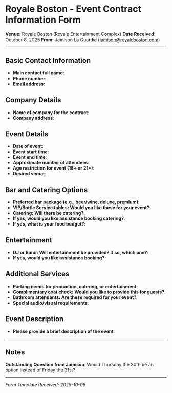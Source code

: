 # Royale Boston - Event Contract Information Form

**Venue**: Royale Boston (Royale Entertainment Complex)
**Date Received**: October 8, 2025
**From**: Jamison La Guardia (jamison@royaleboston.com)

---

## Basic Contact Information

- **Main contact full name**:
- **Phone number**:
- **Email address**:

## Company Details

- **Name of company for the contract**:
- **Company address**:

## Event Details

- **Date of event**:
- **Event start time**:
- **Event end time**:
- **Approximate number of attendees**:
- **Age restriction for event (18+ or 21+)**:
- **Desired venue**:

## Bar and Catering Options

- **Preferred bar package (e.g., beer/wine, deluxe, premium)**:
- **VIP/Bottle Service tables: Would you like these for your event?**:
- **Catering: Will there be catering?**:
- **If yes, would you like assistance booking catering?**:
- **If yes, what is your food budget?**:

## Entertainment

- **DJ or Band: Will entertainment be provided? If so, which one?**:
- **If yes, would you like assistance booking?**:

## Additional Services

- **Parking needs for production, catering, or entertainment**:
- **Complimentary coat check: Would you like to provide this for guests?**:
- **Bathroom attendants: Are these required for your event?**:
- **Special audio/visual requirements**:

## Event Description

- **Please provide a brief description of the event**:

---

## Notes

**Outstanding Question from Jamison**: Would Thursday the 30th be an option instead of Friday the 31st?

---

*Form Template Received: 2025-10-08*
